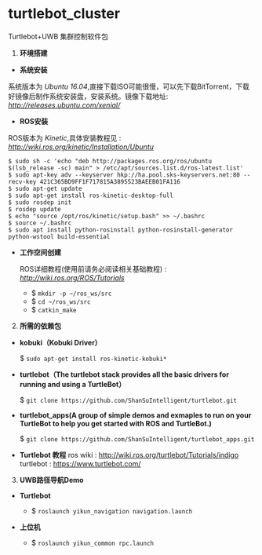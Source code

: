 # turtlebot_cluster

Turtlebot+UWB 集群控制软件包 

1. __环境搭建__
  
  * __系统安装__
  
  系统版本为 _Ubuntu 16.04_,直接下载ISO可能很慢，可以先下载BitTorrent，下载好镜像后制作系统安装盘，安装系统。镜像下载地址: _http://releases.ubuntu.com/xenial/_
  
  * __ROS安装__
  
  ROS版本为 _Kinetic_,具体安装教程见 : _http://wiki.ros.org/kinetic/Installation/Ubuntu_
    
    $ sudo sh -c 'echo "deb http://packages.ros.org/ros/ubuntu $(lsb_release -sc) main" > /etc/apt/sources.list.d/ros-latest.list'
    $ sudo apt-key adv --keyserver hkp://ha.pool.sks-keyservers.net:80 --recv-key 421C365BD9FF1F717815A3895523BAEEB01FA116
    $ sudo apt-get update
    $ sudo apt-get install ros-kinetic-desktop-full
    $ sudo rosdep init
    $ rosdep update
    $ echo "source /opt/ros/kinetic/setup.bash" >> ~/.bashrc
    $ source ~/.bashrc
    $ sudo apt install python-rosinstall python-rosinstall-generator python-wstool build-essential
  
  * __工作空间创建__
    
    ROS详细教程(使用前请务必阅读相关基础教程) : _http://wiki.ros.org/ROS/Tutorials_
      
      * $ `mkdir -p ~/ros_ws/src`
      * $ `cd ~/ros_ws/src`
      * $ `catkin_make`
    
2. __所需的依赖包__

  * __kobuki（Kobuki Driver）__
    
    $ `sudo apt-get install ros-kinetic-kobuki*`
    
  * __turtlebot（The turtlebot stack provides all the basic drivers for running and using a TurtleBot）__
    
    $ `git clone https://github.com/ShanSuIntelligent/turtlebot.git`
  
  * __turtlebot_apps(A group of simple demos and exmaples to run on your TurtleBot to help you get started with ROS and TurtleBot.)__
    
    $ `git clone https://github.com/ShanSuIntelligent/turtlebot_apps.git`
    
  * __Turtlebot 教程__
    ros wiki : http://wiki.ros.org/turtlebot/Tutorials/indigo
    turtlebot : https://www.turtlebot.com/
    
3. __UWB路径导航Demo__
  
  * __Turtlebot__
    
    * $ `roslaunch yikun_navigation navigation.launch`

  * __上位机__
    
    * $ `roslaunch yikun_common rpc.launch`
  
